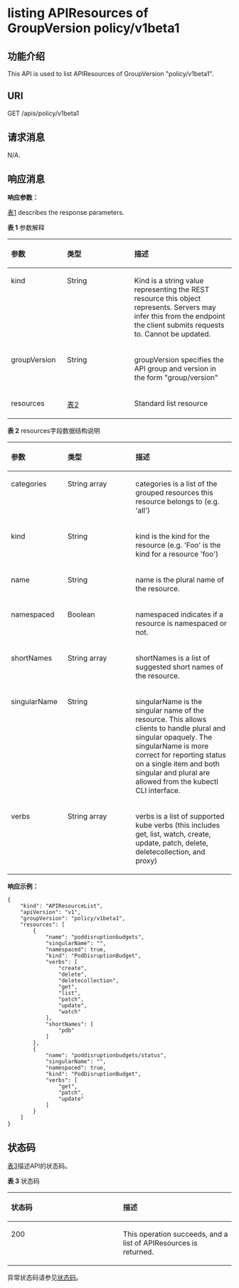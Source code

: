 # listing APIResources of GroupVersion policy/v1beta1<a name="cce_02_0199"></a>

## 功能介绍<a name="section31127152"></a>

This API is used to list APIResources of GroupVersion "policy/v1beta1".

## URI<a name="section11708914"></a>

GET /apis/policy/v1beta1

## 请求消息<a name="section38271369"></a>

N/A.

## 响应消息<a name="section8898005"></a>

**响应参数：**

[表1](#d0e48729)  describes the response parameters.

**表 1**  参数解释

<a name="d0e48729"></a>
<table><thead align="left"><tr id="row51254422"><th class="cellrowborder" valign="top" width="25%" id="mcps1.2.4.1.1"><p id="p57967506"><a name="p57967506"></a><a name="p57967506"></a>参数</p>
</th>
<th class="cellrowborder" valign="top" width="30%" id="mcps1.2.4.1.2"><p id="p64856370"><a name="p64856370"></a><a name="p64856370"></a>类型</p>
</th>
<th class="cellrowborder" valign="top" width="45%" id="mcps1.2.4.1.3"><p id="p18874590"><a name="p18874590"></a><a name="p18874590"></a>描述</p>
</th>
</tr>
</thead>
<tbody><tr id="row52446847"><td class="cellrowborder" valign="top" width="25%" headers="mcps1.2.4.1.1 "><p id="p20336253"><a name="p20336253"></a><a name="p20336253"></a>kind</p>
</td>
<td class="cellrowborder" valign="top" width="30%" headers="mcps1.2.4.1.2 "><p id="p36623807"><a name="p36623807"></a><a name="p36623807"></a>String</p>
</td>
<td class="cellrowborder" valign="top" width="45%" headers="mcps1.2.4.1.3 "><p id="p13738414"><a name="p13738414"></a><a name="p13738414"></a>Kind is a string value representing the REST resource this object represents. Servers may infer this from the endpoint the client submits requests to. Cannot be updated.</p>
</td>
</tr>
<tr id="row56536865"><td class="cellrowborder" valign="top" width="25%" headers="mcps1.2.4.1.1 "><p id="p16083390"><a name="p16083390"></a><a name="p16083390"></a>groupVersion</p>
</td>
<td class="cellrowborder" valign="top" width="30%" headers="mcps1.2.4.1.2 "><p id="p27686203"><a name="p27686203"></a><a name="p27686203"></a>String</p>
</td>
<td class="cellrowborder" valign="top" width="45%" headers="mcps1.2.4.1.3 "><p id="p27989952"><a name="p27989952"></a><a name="p27989952"></a>groupVersion specifies the API group and version in the form "group/version"</p>
</td>
</tr>
<tr id="row50582982"><td class="cellrowborder" valign="top" width="25%" headers="mcps1.2.4.1.1 "><p id="p3580843"><a name="p3580843"></a><a name="p3580843"></a>resources</p>
</td>
<td class="cellrowborder" valign="top" width="30%" headers="mcps1.2.4.1.2 "><p id="p21612844"><a name="p21612844"></a><a name="p21612844"></a><a href="#cce_02_0199__d0e48779">表2</a></p>
</td>
<td class="cellrowborder" valign="top" width="45%" headers="mcps1.2.4.1.3 "><p id="p52289739"><a name="p52289739"></a><a name="p52289739"></a>Standard list resource</p>
</td>
</tr>
</tbody>
</table>

**表 2**  resources字段数据结构说明

<a name="d0e48779"></a>
<table><thead align="left"><tr id="row55892189"><th class="cellrowborder" valign="top" width="25.252525252525253%" id="mcps1.2.4.1.1"><p id="p30973495"><a name="p30973495"></a><a name="p30973495"></a>参数</p>
</th>
<th class="cellrowborder" valign="top" width="30.303030303030305%" id="mcps1.2.4.1.2"><p id="p25825194"><a name="p25825194"></a><a name="p25825194"></a>类型</p>
</th>
<th class="cellrowborder" valign="top" width="44.44444444444445%" id="mcps1.2.4.1.3"><p id="p11465949"><a name="p11465949"></a><a name="p11465949"></a>描述</p>
</th>
</tr>
</thead>
<tbody><tr id="row56326648"><td class="cellrowborder" valign="top" width="25.252525252525253%" headers="mcps1.2.4.1.1 "><p id="p66164644"><a name="p66164644"></a><a name="p66164644"></a>categories</p>
</td>
<td class="cellrowborder" valign="top" width="30.303030303030305%" headers="mcps1.2.4.1.2 "><p id="p57735944"><a name="p57735944"></a><a name="p57735944"></a>String array</p>
</td>
<td class="cellrowborder" valign="top" width="44.44444444444445%" headers="mcps1.2.4.1.3 "><p id="p46099917"><a name="p46099917"></a><a name="p46099917"></a>categories is a list of the grouped resources this resource belongs to (e.g. 'all')</p>
</td>
</tr>
<tr id="row12246075"><td class="cellrowborder" valign="top" width="25.252525252525253%" headers="mcps1.2.4.1.1 "><p id="p52408052"><a name="p52408052"></a><a name="p52408052"></a>kind</p>
</td>
<td class="cellrowborder" valign="top" width="30.303030303030305%" headers="mcps1.2.4.1.2 "><p id="p17193825"><a name="p17193825"></a><a name="p17193825"></a>String</p>
</td>
<td class="cellrowborder" valign="top" width="44.44444444444445%" headers="mcps1.2.4.1.3 "><p id="p50522603"><a name="p50522603"></a><a name="p50522603"></a>kind is the kind for the resource (e.g. 'Foo' is the kind for a resource 'foo')</p>
</td>
</tr>
<tr id="row52050246"><td class="cellrowborder" valign="top" width="25.252525252525253%" headers="mcps1.2.4.1.1 "><p id="p55320389"><a name="p55320389"></a><a name="p55320389"></a>name</p>
</td>
<td class="cellrowborder" valign="top" width="30.303030303030305%" headers="mcps1.2.4.1.2 "><p id="p51766549"><a name="p51766549"></a><a name="p51766549"></a>String</p>
</td>
<td class="cellrowborder" valign="top" width="44.44444444444445%" headers="mcps1.2.4.1.3 "><p id="p32340958"><a name="p32340958"></a><a name="p32340958"></a>name is the plural name of the resource.</p>
</td>
</tr>
<tr id="row22633167"><td class="cellrowborder" valign="top" width="25.252525252525253%" headers="mcps1.2.4.1.1 "><p id="p21347199"><a name="p21347199"></a><a name="p21347199"></a>namespaced</p>
</td>
<td class="cellrowborder" valign="top" width="30.303030303030305%" headers="mcps1.2.4.1.2 "><p id="p51401531"><a name="p51401531"></a><a name="p51401531"></a>Boolean</p>
</td>
<td class="cellrowborder" valign="top" width="44.44444444444445%" headers="mcps1.2.4.1.3 "><p id="p2774508"><a name="p2774508"></a><a name="p2774508"></a>namespaced indicates if a resource is namespaced or not.</p>
</td>
</tr>
<tr id="row24970580"><td class="cellrowborder" valign="top" width="25.252525252525253%" headers="mcps1.2.4.1.1 "><p id="p9351119"><a name="p9351119"></a><a name="p9351119"></a>shortNames</p>
</td>
<td class="cellrowborder" valign="top" width="30.303030303030305%" headers="mcps1.2.4.1.2 "><p id="p19243187"><a name="p19243187"></a><a name="p19243187"></a>String array</p>
</td>
<td class="cellrowborder" valign="top" width="44.44444444444445%" headers="mcps1.2.4.1.3 "><p id="p15194278"><a name="p15194278"></a><a name="p15194278"></a>shortNames is a list of suggested short names of the resource.</p>
</td>
</tr>
<tr id="row2530782"><td class="cellrowborder" valign="top" width="25.252525252525253%" headers="mcps1.2.4.1.1 "><p id="p3666798"><a name="p3666798"></a><a name="p3666798"></a>singularName</p>
</td>
<td class="cellrowborder" valign="top" width="30.303030303030305%" headers="mcps1.2.4.1.2 "><p id="p28575202"><a name="p28575202"></a><a name="p28575202"></a>String</p>
</td>
<td class="cellrowborder" valign="top" width="44.44444444444445%" headers="mcps1.2.4.1.3 "><p id="p32890019"><a name="p32890019"></a><a name="p32890019"></a>singularName is the singular name of the resource. This allows clients to handle plural and singular opaquely. The singularName is more correct for reporting status on a single item and both singular and plural are allowed from the kubectl CLI interface.</p>
</td>
</tr>
<tr id="row27574715"><td class="cellrowborder" valign="top" width="25.252525252525253%" headers="mcps1.2.4.1.1 "><p id="p18959449"><a name="p18959449"></a><a name="p18959449"></a>verbs</p>
</td>
<td class="cellrowborder" valign="top" width="30.303030303030305%" headers="mcps1.2.4.1.2 "><p id="p59320440"><a name="p59320440"></a><a name="p59320440"></a>String array</p>
</td>
<td class="cellrowborder" valign="top" width="44.44444444444445%" headers="mcps1.2.4.1.3 "><p id="p40226368"><a name="p40226368"></a><a name="p40226368"></a>verbs is a list of supported kube verbs (this includes get, list, watch, create, update, patch, delete, deletecollection, and proxy)</p>
</td>
</tr>
</tbody>
</table>

**响应示例：**

```
{
    "kind": "APIResourceList",
    "apiVersion": "v1",
    "groupVersion": "policy/v1beta1",
    "resources": [
        {
            "name": "poddisruptionbudgets",
            "singularName": "",
            "namespaced": true,
            "kind": "PodDisruptionBudget",
            "verbs": [
                "create",
                "delete",
                "deletecollection",
                "get",
                "list",
                "patch",
                "update",
                "watch"
            ],
            "shortNames": [
                "pdb"
            ]
        },
        {
            "name": "poddisruptionbudgets/status",
            "singularName": "",
            "namespaced": true,
            "kind": "PodDisruptionBudget",
            "verbs": [
                "get",
                "patch",
                "update"
            ]
        }
    ]
}
```

## 状态码<a name="section12973183"></a>

[表3](#d0e48880)描述API的状态码。

**表 3**  状态码

<a name="d0e48880"></a>
<table><thead align="left"><tr id="row3439848"><th class="cellrowborder" valign="top" width="50%" id="mcps1.2.3.1.1"><p id="p10192267"><a name="p10192267"></a><a name="p10192267"></a>状态码</p>
</th>
<th class="cellrowborder" valign="top" width="50%" id="mcps1.2.3.1.2"><p id="p20267307"><a name="p20267307"></a><a name="p20267307"></a>描述</p>
</th>
</tr>
</thead>
<tbody><tr id="row31039151"><td class="cellrowborder" valign="top" width="50%" headers="mcps1.2.3.1.1 "><p id="p31143296"><a name="p31143296"></a><a name="p31143296"></a>200</p>
</td>
<td class="cellrowborder" valign="top" width="50%" headers="mcps1.2.3.1.2 "><p id="p39579013"><a name="p39579013"></a><a name="p39579013"></a>This operation succeeds, and a list of APIResources is returned.</p>
</td>
</tr>
</tbody>
</table>

异常状态码请参见[状态码](状态码.md)。

